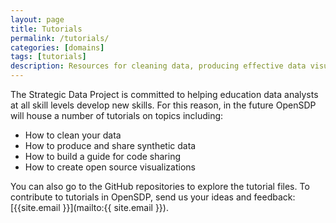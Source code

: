 ```yaml
---
layout: page
title: Tutorials
permalink: /tutorials/
categories: [domains]
tags: [tutorials]
description: Resources for cleaning data, producing effective data visualizations, and contributing to OpenSDP.
---
```

The Strategic Data Project is committed to helping education data analysts at
all skill levels develop new skills. For this reason, in the future OpenSDP will
house a number of tutorials on topics including:

* How to clean your data
* How to produce and share synthetic data
* How to build a guide for code sharing
* How to create open source visualizations

You can also go to the GitHub repositories to explore the tutorial files. To
contribute to tutorials in OpenSDP, send us your ideas and feedback:
[{{site.email }}](mailto:{{ site.email }}).
